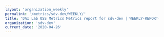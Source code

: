 ```yaml
---
layout: 'organization_weekly'
permalink: '/metrics/sdv-dev/WEEKLY/'
title: 'DAI Lab OSS Metrics Metrics report for sdv-dev | WEEKLY-REPORT-2020-04-26'
organization: 'sdv-dev'
current_date: '2020-04-26'
---
```

